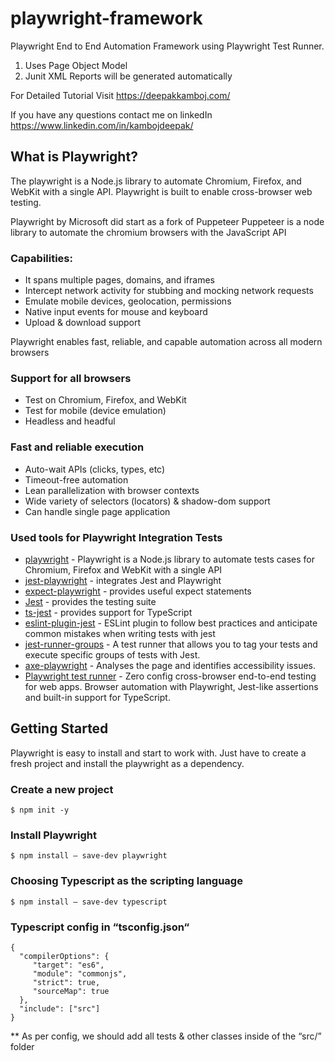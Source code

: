 # playwright-framework
Playwright End to End Automation Framework using Playwright Test Runner.

1. Uses Page Object Model
2. Junit XML Reports will be generated automatically

For Detailed Tutorial Visit https://deepakkamboj.com/

If you have any questions contact me on linkedIn https://www.linkedin.com/in/kambojdeepak/

## What is Playwright?
The playwright is a Node.js library to automate Chromium, Firefox, and WebKit with a single API. Playwright is built to enable cross-browser web testing.

Playwright by Microsoft did start as a fork of Puppeteer
Puppeteer is a node library to automate the chromium browsers with the JavaScript API
### Capabilities:
* It spans multiple pages, domains, and iframes
* Intercept network activity for stubbing and mocking network requests
* Emulate mobile devices, geolocation, permissions
* Native input events for mouse and keyboard
* Upload & download support

Playwright enables fast, reliable, and capable automation across all modern browsers

### Support for all browsers
* Test on Chromium, Firefox, and WebKit
* Test for mobile (device emulation)
* Headless and headful

### Fast and reliable execution
* Auto-wait APIs (clicks, types, etc)
* Timeout-free automation
* Lean parallelization with browser contexts
* Wide variety of selectors (locators) & shadow-dom support
* Can handle single page application

### Used tools for Playwright Integration Tests
- [playwright](https://playwright.dev/) - Playwright is a Node.js library to automate tests cases for Chromium, Firefox and WebKit with a single API
- [jest-playwright](https://github.com/playwright-community/jest-playwright) - integrates Jest and Playwright
- [expect-playwright](https://github.com/playwright-community/expect-playwright) - provides useful expect statements
- [Jest](https://jestjs.io) - provides the testing suite
- [ts-jest](https://github.com/kulshekhar/ts-jest) - provides support for TypeScript
- [eslint-plugin-jest](https://github.com/jest-community/eslint-plugin-jest) - ESLint plugin to follow best practices and anticipate common mistakes when writing tests with jest
- [jest-runner-groups](https://github.com/eugene-manuilov/jest-runner-groups) - A test runner that allows you to tag your tests and execute specific groups of tests with Jest.
- [axe-playwright](https://www.npmjs.com/package/axe-playwright) - Analyses the page and identifies accessibility issues.
- [Playwright test runner](https://github.com/microsoft/playwright-test) - Zero config cross-browser end-to-end testing for web apps. Browser automation with Playwright, Jest-like assertions and built-in support for TypeScript.

## Getting Started

Playwright is easy to install and start to work with. Just have to create a fresh project and install the playwright as a dependency.

### Create a new project
`$ npm init -y`

### Install Playwright
`$ npm install — save-dev playwright`

### Choosing Typescript as the scripting language
`$ npm install — save-dev typescript`


### Typescript config in “tsconfig.json“

```
{
  "compilerOptions": {
     "target": "es6",
     "module": "commonjs",
     "strict": true,
     "sourceMap": true
  },
  "include": ["src"]
}
```
** As per config, we should add all tests & other classes inside of the “src/” folder